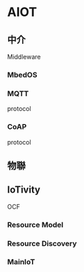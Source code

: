 # AIOT


## 中介
Middleware

### MbedOS

### MQTT
protocol
### CoAP
protocol

## 物聯
## IoTivity
OCF
### Resource Model

### Resource Discovery

### MainIoT